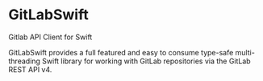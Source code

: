 # GitLabSwift
Gitlab API Client for Swift

GitLabSwift provides a full featured and easy to consume type-safe multi-threading Swift library for working with GitLab repositories via the GitLab REST API v4.
